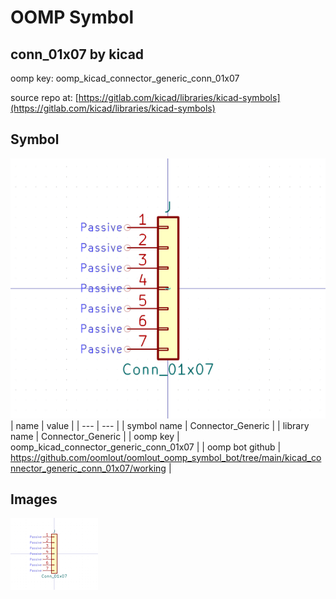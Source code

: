 # OOMP Symbol  
## conn_01x07  by kicad  
  
oomp key: oomp_kicad_connector_generic_conn_01x07  
  
source repo at: [https://gitlab.com/kicad/libraries/kicad-symbols](https://gitlab.com/kicad/libraries/kicad-symbols)  
## Symbol  
  
[![working.png](working_600.png)](working.png)  
| name | value | 
| --- | --- | 
| symbol name | Connector_Generic | 
| library name | Connector_Generic | 
| oomp key | oomp_kicad_connector_generic_conn_01x07 | 
| oomp bot github | https://github.com/oomlout/oomlout_oomp_symbol_bot/tree/main/kicad_connector_generic_conn_01x07/working | 
## Images  
  
[![working.png](working_140.png)](working.png)  
